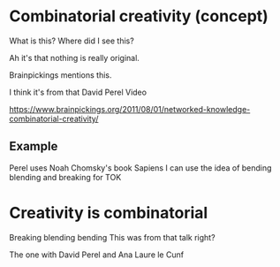 # Combinatorial creativity (concept)

What is this? Where did I see this? 

Ah it's that nothing is really original.

Brainpickings mentions this.

I think it's from that David Perel Video

https://www.brainpickings.org/2011/08/01/networked-knowledge-combinatorial-creativity/

## Example

Perel uses Noah Chomsky's book Sapiens
I can use the idea of bending blending and breaking for TOK

# Creativity is combinatorial 

Breaking blending bending
This was from that talk right?

The one with David Perel and Ana Laure le Cunf